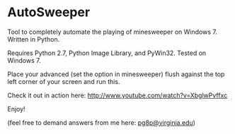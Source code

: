 AutoSweeper
===========

Tool to completely automate the playing of minesweeper on Windows 7.  Written in Python.

Requires Python 2.7, Python Image Library, and PyWin32.  Tested on Windows 7.

Place your advanced (set the option in minesweeper) flush against the top left corner of your screen and run this.

Check it out in action here: http://www.youtube.com/watch?v=XbglwPvffxc

Enjoy!

(feel free to demand answers from me here: pg8p@virginia.edu)